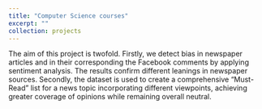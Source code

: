 ```yaml
---
title: "Computer Science courses"
excerpt: ""
collection: projects
---
```


The aim of this project is twofold. Firstly, we detect bias in newspaper articles and in their corresponding the Facebook comments by applying sentiment analysis. The results confirm different leanings in newspaper sources. Secondly, the dataset is used to create a comprehensive “Must-Read” list for a news topic incorporating different viewpoints, achieving greater coverage of opinions while remaining overall neutral.
